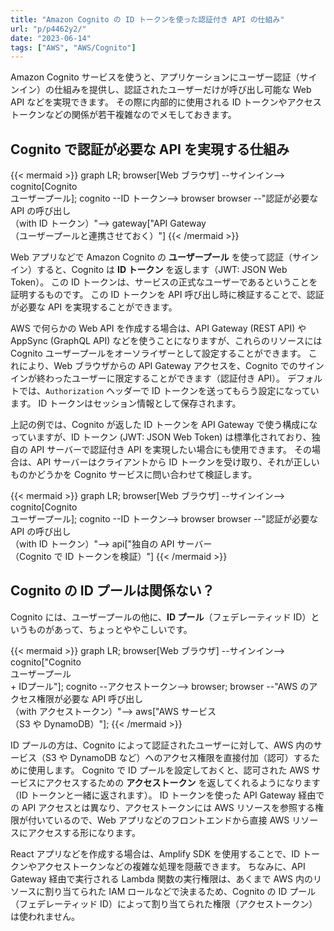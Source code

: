 ```yaml
---
title: "Amazon Cognito の ID トークンを使った認証付き API の仕組み"
url: "p/p4462y2/"
date: "2023-06-14"
tags: ["AWS", "AWS/Cognito"]
---
```


Amazon Cognito サービスを使うと、アプリケーションにユーザー認証（サインイン）の仕組みを提供し、認証されたユーザーだけが呼び出し可能な Web API などを実現できます。
その際に内部的に使用される ID トークンやアクセストークンなどの関係が若干複雑なのでメモしておきます。


Cognito で認証が必要な API を実現する仕組み
----

{{< mermaid >}}
graph LR;
  browser[Web ブラウザ] --サインイン--> cognito[Cognito<br>ユーザープール];
  cognito --ID トークン--> browser
  browser --"認証が必要な API の呼び出し<br>（with ID トークン）"--> gateway["API Gateway<br>（ユーザープールと連携させておく）"]
{{< /mermaid >}}

Web アプリなどで Amazon Cognito の __ユーザープール__ を使って認証（サインイン）すると、Cognito は __ID トークン__ を返します（JWT: JSON Web Token）。
この ID トークンは、サービスの正式なユーザーであるということを証明するものです。
この ID トークンを API 呼び出し時に検証することで、認証が必要な API を実現することができます。

AWS で何らかの Web API を作成する場合は、API Gateway (REST API) や AppSync (GraphQL API) などを使うことになりますが、これらのリソースには Cognito ユーザープールをオーソライザーとして設定することができます。
これにより、Web ブラウザからの API Gateway アクセスを、Cognito でのサインインが終わったユーザーに限定することができます（認証付き API）。
デフォルトでは、`Authorization` ヘッダーで ID トークンを送ってもらう設定になっています。
ID トークンはセッション情報として保存されます。

上記の例では、Cognito が返した ID トークンを API Gateway で使う構成になっていますが、ID トークン (JWT: JSON Web Token) は標準化されており、独自の API サーバーで認証付き API を実現したい場合にも使用できます。
その場合は、API サーバーはクライアントから ID トークンを受け取り、それが正しいものかどうかを Cognito サービスに問い合わせて検証します。

{{< mermaid >}}
graph LR;
  browser[Web ブラウザ] --サインイン--> cognito[Cognito<br>ユーザープール];
  cognito --ID トークン--> browser
  browser --"認証が必要な API の呼び出し<br>（with ID トークン）"--> api["独自の API サーバー<br>（Cognito で ID トークンを検証）"]
{{< /mermaid >}}


Cognito の ID プールは関係ない？
----

Cognito には、ユーザープールの他に、__ID プール__（フェデレーティッド ID）というものがあって、ちょっとややこしいです。

{{< mermaid >}}
graph LR;
  browser[Web ブラウザ] --サインイン--> cognito["Cognito<br>ユーザープール<br> + IDプール"];
  cognito --アクセストークン--> browser;
  browser --"AWS のアクセス権限が必要な API 呼び出し<br>（with アクセストークン）"--> aws["AWS サービス<br>（S3 や DynamoDB）"];
{{< /mermaid >}}

ID プールの方は、Cognito によって認証されたユーザーに対して、AWS 内のサービス（S3 や DynamoDB など）へのアクセス権限を直接付加（認可）するために使用します。
Cognito で ID プールを設定しておくと、認可された AWS サービスにアクセスするための __アクセストークン__ を返してくれるようになります（ID トークンと一緒に返されます）。
ID トークンを使った API Gateway 経由での API アクセスとは異なり、アクセストークンには AWS リソースを参照する権限が付いているので、Web アプリなどのフロントエンドから直接 AWS リソースにアクセスする形になります。

React アプリなどを作成する場合は、Amplify SDK を使用することで、ID トークンやアクセストークンなどの複雑な処理を隠蔽できます。
ちなみに、API Gateway 経由で実行される Lambda 関数の実行権限は、あくまで AWS 内のリソースに割り当てられた IAM ロールなどで決まるため、Cognito の ID プール（フェデレーティッド ID）によって割り当てられた権限（アクセストークン）は使われません。

